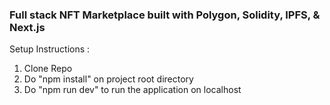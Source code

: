 ### Full stack NFT Marketplace built with Polygon, Solidity, IPFS, & Next.js

Setup Instructions : 
1) Clone Repo
2) Do "npm install" on project root directory
3) Do "npm run dev" to run the application on localhost
